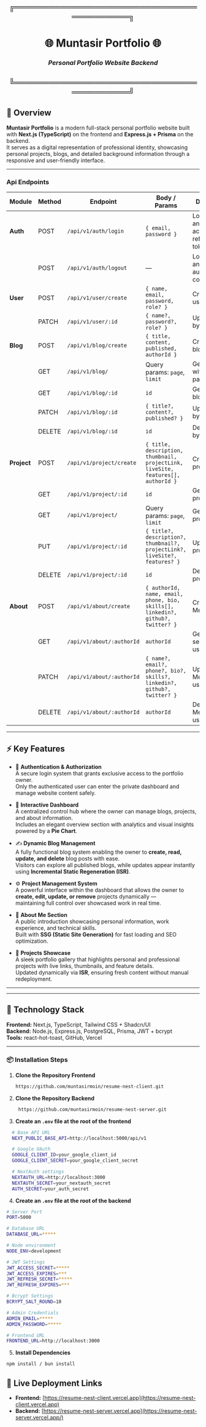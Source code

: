 <div align="center">

## ╔══════════════════════════════════════════╗

# 🌐 **Muntasir Portfolio** 🌐

### _Personal Portfolio Website Backend_

## ╚══════════════════════════════════════════╝

</div>

## 🧭 Overview

**Muntasir Portfolio** is a modern full-stack personal portfolio website built with **Next.js (TypeScript)** on the frontend and **Express.js + Prisma** on the backend.  
It serves as a digital representation of professional identity, showcasing personal projects, blogs, and detailed background information through a responsive and user-friendly interface.

---

### Api Endpoints

| Module      | Method | Endpoint                  | Body / Params                                                                    | Description                                   |
| ----------- | ------ | ------------------------- | -------------------------------------------------------------------------------- | --------------------------------------------- |
| **Auth**    | POST   | `/api/v1/auth/login`      | `{ email, password }`                                                            | Login user and return access & refresh tokens |
|             | POST   | `/api/v1/auth/logout`     | —                                                                                | Logout user and clear authentication cookies  |
| **User**    | POST   | `/api/v1/user/create`     | `{ name, email, password, role? }`                                               | Create a new user                             |
|             | PATCH  | `/api/v1/user/:id`        | `{ name?, password?, role? }`                                                    | Update a user by ID                           |
| **Blog**    | POST   | `/api/v1/blog/create`     | `{ title, content, published, authorId }`                                        | Create a new blog                             |
|             | GET    | `/api/v1/blog/`           | Query params: `page`, `limit`                                                    | Get all blogs with pagination                 |
|             | GET    | `/api/v1/blog/:id`        | `id`                                                                             | Get a single blog by ID                       |
|             | PATCH  | `/api/v1/blog/:id`        | `{ title?, content?, published? }`                                               | Update a blog by ID                           |
|             | DELETE | `/api/v1/blog/:id`        | `id`                                                                             | Delete a blog by ID                           |
| **Project** | POST   | `/api/v1/project/create`  | `{ title, description, thumbnail, projectLink, liveSite, features[], authorId }` | Create a new project                          |
|             | GET    | `/api/v1/project/:id`     | `id`                                                                             | Get a single project by ID                    |
|             | GET    | `/api/v1/project/`        | Query params: `page`, `limit`                                                    | Get all projects                              |
|             | PUT    | `/api/v1/project/:id`     | `{ title?, description?, thumbnail?, projectLink?, liveSite?, features? }`       | Update a project by ID                        |
|             | DELETE | `/api/v1/project/:id`     | `id`                                                                             | Delete a project by ID                        |
| **About**   | POST   | `/api/v1/about/create`    | `{ authorId, name, email, phone, bio, skills[], linkedin?, github?, twitter? }`  | Create About Me section                       |
|             | GET    | `/api/v1/about/:authorId` | `authorId`                                                                       | Get About Me section by user ID               |
|             | PATCH  | `/api/v1/about/:authorId` | `{ name?, email?, phone?, bio?, skills?, linkedin?, github?, twitter? }`         | Update About Me section by user ID            |
|             | DELETE | `/api/v1/about/:authorId` | `authorId`                                                                       | Delete About Me section by user ID            |

---

## ⚡ Key Features

- 🔐 **Authentication & Authorization**  
  A secure login system that grants exclusive access to the portfolio owner.  
  Only the authenticated user can enter the private dashboard and manage website content safely.

- 🧭 **Interactive Dashboard**  
  A centralized control hub where the owner can manage blogs, projects, and about information.  
  Includes an elegant overview section with analytics and visual insights powered by a **Pie Chart**.

- ✍️ **Dynamic Blog Management**  
  A fully functional blog system enabling the owner to **create, read, update, and delete** blog posts with ease.  
  Visitors can explore all published blogs, while updates appear instantly using **Incremental Static Regeneration (ISR)**.

- ⚙️ **Project Management System**  
   A powerful interface within the dashboard that allows the owner to **create, edit, update, or remove** projects dynamically —  
   maintaining full control over showcased work in real time.

- 👤 **About Me Section**  
  A public introduction showcasing personal information, work experience, and technical skills.  
  Built with **SSG (Static Site Generation)** for fast loading and SEO optimization.

- 💼 **Projects Showcase**  
  A sleek portfolio gallery that highlights personal and professional projects with live links, thumbnails, and feature details.  
  Updated dynamically via **ISR**, ensuring fresh content without manual redeployment.

---

---

## 🧰 Technology Stack

**Frontend:** Next.js, TypeScript, Tailwind CSS + Shadcn/UI  
**Backend:** Node.js, Express.js, PostgreSQL, Prisma, JWT + bcrypt  
**Tools:** react-hot-toast, GitHub, Vercel

---

### 📦 Installation Steps

1. **Clone the Repository Frontend**

   ```bash
   https://github.com/muntasirmoin/resume-nest-client.git
   ```

2. **Clone the Repository Backend**

   ```bash
    https://github.com/muntasirmoin/resume-nest-server.git
   ```

3. **Create an `.env` file at the root of the frontend**

```bash
  # Base API URL
  NEXT_PUBLIC_BASE_API=http://localhost:5000/api/v1

  # Google OAuth
  GOOGLE_CLIENT_ID=your_google_client_id
  GOOGLE_CLIENT_SECRET=your_google_client_secret

  # NextAuth settings
  NEXTAUTH_URL=http://localhost:3000
  NEXTAUTH_SECRET=your_nextauth_secret
  AUTH_SECRET=your_auth_secret
```

4.  **Create an `.env` file at the root of the backend**

```bash
# Server Port
PORT=5000

# Database URL
DATABASE_URL=*****

# Node environment
NODE_ENV=development

# JWT Settings
JWT_ACCESS_SECRET=*****
JWT_ACCESS_EXPIRES=***
JWT_REFRESH_SECRET=*****
JWT_REFRESH_EXPIRES=***

# Bcrypt Settings
BCRYPT_SALT_ROUND=10

# Admin Credentials
ADMIN_EMAIL=*****
ADMIN_PASSWORD=*****

# Frontend URL
FRONTEND_URL=http://localhost:3000
```

5. **Install Dependencies**

```bash
npm install / bun install
```

## 🚀 Live Deployment Links

- **Frontend:** [https://resume-nest-client.vercel.app](https://resume-nest-client.vercel.app)
- **Backend:** [https://resume-nest-server.vercel.app](https://resume-nest-server.vercel.app/)
